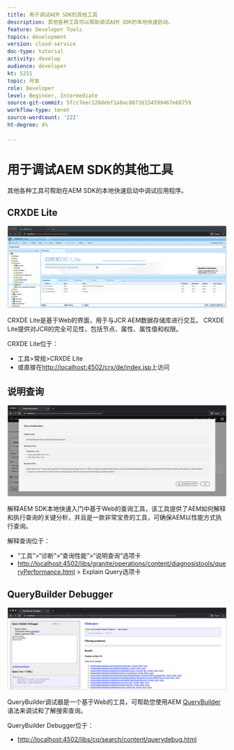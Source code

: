 ```yaml
---
title: 用于调试AEM SDK的其他工具
description: 其他各种工具可以帮助调试AEM SDK的本地快速启动。
feature: Developer Tools
topics: development
version: cloud-service
doc-type: tutorial
activity: develop
audience: developer
kt: 5251
topic: 开发
role: Developer
level: Beginner, Intermediate
source-git-commit: 5fcc7eec120debf1a8ac08716154599467e66759
workflow-type: tm+mt
source-wordcount: '222'
ht-degree: 4%

---
```



# 用于调试AEM SDK的其他工具

其他各种工具可帮助在AEM SDK的本地快速启动中调试应用程序。

## CRXDE Lite

![CRXDE Lite](./assets/other-tools/crxde-lite.png)

CRXDE Lite是基于Web的界面，用于与JCR AEM数据存储库进行交互。 CRXDE Lite提供对JCR的完全可见性，包括节点、属性、属性值和权限。

CRXDE Lite位于：

+ 工具>常规>CRXDE Lite
+ 或直接在[http://localhost:4502/crx/de/index.jsp](http://localhost:4502/crx/de/index.jsp)上访问

## 说明查询

![说明查询](./assets/other-tools/explain-query.png)

解释AEM SDK本地快速入门中基于Web的查询工具，该工具提供了AEM如何解释和执行查询的关键分析，并且是一款非常宝贵的工具，可确保AEM以性能方式执行查询。

解释查询位于：

+ “工具”>“诊断”>“查询性能”>“说明查询”选项卡
+ [http://localhost:4502/libs/granite/operations/content/diagnosistools/queryPerformance.html](http://localhost:4502/libs/granite/operations/content/diagnosistools/queryPerformance.html)  > Explain Query选项卡

## QueryBuilder Debugger

![QueryBuilder Debugger](./assets/other-tools/query-debugger.png)

QueryBuilder调试器是一个基于Web的工具，可帮助您使用AEM [QueryBuilder](https://docs.adobe.com/content/help/en/experience-manager-65/developing/platform/query-builder/querybuilder-api.html)语法来调试和了解搜索查询。

QueryBuilder Debugger位于：

+ [http://localhost:4502/libs/cq/search/content/querydebug.html](http://localhost:4502/libs/cq/search/content/querydebug.html)

